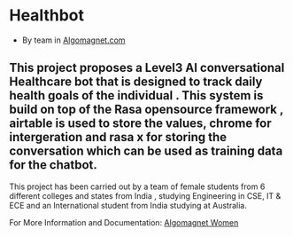 # Healthbot 

- By team in [Algomagnet.com](https://algomagnet.com/)


## This project proposes a Level3 AI conversational Healthcare bot that is designed to track daily health goals of the individual  . This system is build on top  of the Rasa  opensource framework , airtable is used to store the values, chrome for intergeration and rasa x for storing the conversation which can be used as training data for the chatbot.

This project has been carried out by a team of  female students  from 6 different colleges and states from India , studying Engineering in CSE, IT & ECE and an International student from India studying at Australia. 



 For More Information and Documentation: [Algomagnet Women](https://algomagnet.com/rasa.html)
